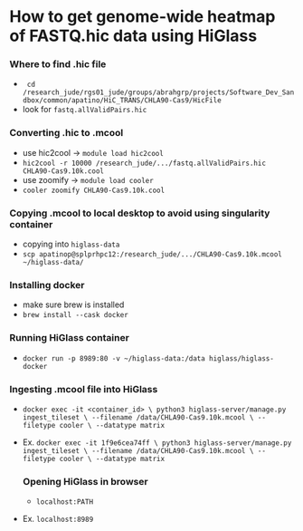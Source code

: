 # How to get genome-wide heatmap of FASTQ.hic data using HiGlass

### Where to find .hic file 
- ` cd /research_jude/rgs01_jude/groups/abrahgrp/projects/Software_Dev_Sandbox/common/apatino/HiC_TRANS/CHLA90-Cas9/HicFile`
- look for `fastq.allValidPairs.hic`

### Converting .hic to .mcool
- use hic2cool -> `module load hic2cool`
- `hic2cool -r 10000 /research_jude/.../fastq.allValidPairs.hic CHLA90-Cas9.10k.cool`
- use zoomify -> `module load cooler`
- `cooler zoomify CHLA90-Cas9.10k.cool`

### Copying .mcool to local desktop to avoid using singularity container
- copying into `higlass-data`
- `scp apatinop@splprhpc12:/research_jude/.../CHLA90-Cas9.10k.mcool ~/higlass-data/`

### Installing docker 
- make sure brew is installed
- `brew install --cask docker`

### Running HiGlass container 
- `docker run -p 8989:80 -v ~/higlass-data:/data higlass/higlass-docker`

### Ingesting .mcool file into HiGlass
- `docker exec -it <container_id> \
  python3 higlass-server/manage.py ingest_tileset \
    --filename /data/CHLA90-Cas9.10k.mcool \
    --filetype cooler \
    --datatype matrix`
- Ex. `docker exec -it 1f9e6cea74ff \
  python3 higlass-server/manage.py ingest_tileset \
    --filename /data/CHLA90-Cas9.10k.mcool \
    --filetype cooler \
    --datatype matrix`

  ### Opening HiGlass in browser
  - `localhost:PATH`
 - Ex. `localhost:8989`
  
